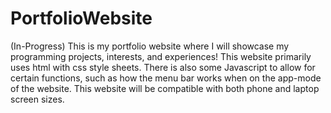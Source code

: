 # PortfolioWebsite
(In-Progress) This is my portfolio website where I will showcase my programming projects, interests, and experiences! This website primarily uses html with css style sheets. There is also some Javascript to allow for certain functions, such as how the menu bar works when on the app-mode of the website. This website will be compatible with both phone and laptop screen sizes.

